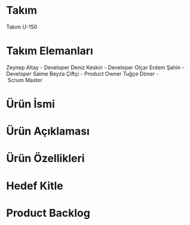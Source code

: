 # Takım
Takım U-150

# Takım Elemanları
Zeynep Altay - Developer
Deniz Keskin - Developer
Olçar Erdem Şahin - Developer
Saime Beyza Çiftçi - Product Owner
Tuğçe Döner - Scrum Master

# Ürün İsmi

# Ürün Açıklaması

# Ürün Özellikleri

# Hedef Kitle

# Product Backlog
